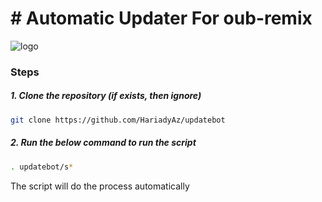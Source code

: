 # # Automatic Updater For oub-remix 


![logo](https://telegra.ph/file/00897a31955863691f379.jpg)



### Steps

##### 1. Clone the repository (if exists, then ignore)

```bash
git clone https://github.com/HariadyAz/updatebot
```

##### 2. Run the below command to run the script

```bash
. updatebot/s*
```

The script will do the process automatically

